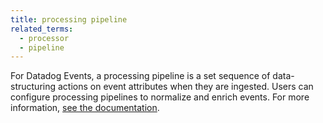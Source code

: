 ```yaml
---
title: processing pipeline
related_terms:
  - processor
  - pipeline
---
```

For Datadog Events, a processing pipeline is a set sequence of data-structuring actions on event attributes when they are ingested. Users can configure processing pipelines to normalize and enrich events.
For more information, <a href="/service_management/events/usage/#enrichment-and-normalization">see the documentation</a>.